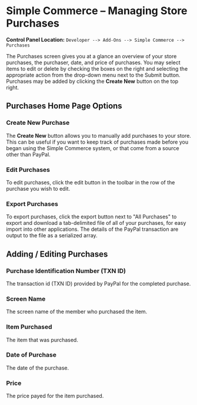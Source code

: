 <!--
    This source file is part of the open source project
    ExpressionEngine User Guide (https://github.com/ExpressionEngine/ExpressionEngine-User-Guide)

    @link      https://expressionengine.com/
    @copyright Copyright (c) 2003-2019, EllisLab Corp. (https://ellislab.com)
    @license   https://expressionengine.com/license Licensed under Apache License, Version 2.0
-->

# Simple Commerce – Managing Store Purchases

**Control Panel Location:** `Developer --> Add-Ons --> Simple Commerce --> Purchases`

The Purchases screen gives you at a glance an overview of your store purchases, the purchaser, date, and price of purchases. You may select items to edit or delete by checking the boxes on the right and selecting the appropriate action from the drop-down menu next to the Submit button. Purchases may be added by clicking the **Create New** button on the top right.

## Purchases Home Page Options

### Create New Purchase

The **Create New** button allows you to manually add purchases to your store. This can be useful if you want to keep track of purchases made before you began using the Simple Commerce system, or that come from a source other than PayPal.

### Edit Purchases

To edit purchases, click the edit button in the toolbar in the row of the purchase you wish to edit.

### Export Purchases

To export purchases, click the export button next to "All Purchases" to export and download a tab-delimited file of all of your purchases, for easy import into other applications. The details of the PayPal transaction are output to the file as a serialized array.

## Adding / Editing Purchases

### Purchase Identification Number (TXN ID)

The transaction id (TXN ID) provided by PayPal for the completed purchase.

### Screen Name

The screen name of the member who purchased the item.

### Item Purchased

The item that was purchased.

### Date of Purchase

The date of the purchase.

### Price

The price payed for the item purchased.
